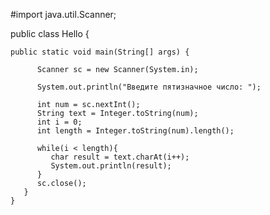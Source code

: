 #import java.util.Scanner;

public class Hello {

	public static void main(String[] args) {
	     
	      Scanner sc = new Scanner(System.in);
	           
	      System.out.println("Введите пятизначное число: ");
	     
	      int num = sc.nextInt();
	      String text = Integer.toString(num);
	      int i = 0;
	      int length = Integer.toString(num).length();
	     
	      while(i < length){
	         char result = text.charAt(i++);
	         System.out.println(result);   
	      }
	      sc.close();
	   }
	}
